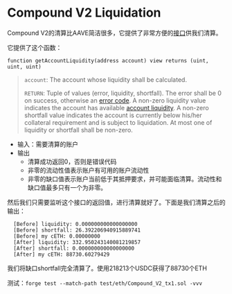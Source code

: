 # Compound V2 Liquidation

Compound V2的清算比AAVE简洁很多，它提供了非常方便的[接口](https://docs.compound.finance/v2/comptroller/)供我们清算。

它提供了这个函数：

```solidity
function getAccountLiquidity(address account) view returns (uint, uint, uint)
```

> `account`: The account whose liquidity shall be calculated.
>
> `RETURN`: Tuple of values (error, liquidity, shortfall). The error shall be 0 on success, otherwise an [error code](https://docs.compound.finance/v2/comptroller#error-codes). A non-zero liquidity value indicates the account has available [account liquidity](https://docs.compound.finance/v2/comptroller#account-liquidity). A non-zero shortfall value indicates the account is currently below his/her collateral requirement and is subject to liquidation. At most one of liquidity or shortfall shall be non-zero.

- 输入：需要清算的账户
- 输出
  - 清算成功返回0，否则是错误代码
  - 非零的流动性值表示账户有可用的账户流动性
  - 非零的缺口值表示账户当前低于其抵押要求，并可能面临清算。流动性和缺口值最多只有一个为非零。

然后我们只需要监听这个接口的返回值，进行清算就好了。下面是我们清算之后的输出：

```
  [Before] liquidity: 0.000000000000000000
  [Before] shortfall: 26.392206940915889741
  [Before] my cETH: 0.00000000
  [After] liquidity: 332.950243140081219857
  [After] shortfall: 0.000000000000000000
  [After] my cETH: 88730.60279429
```

我们将缺口shortfall完全清算了。使用218213个USDC获得了88730个ETH

测试：`forge test --match-path test/eth/Compound_V2_tx1.sol -vvv`
